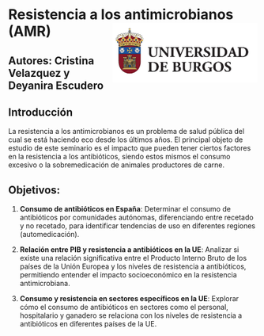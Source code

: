 # Resistencia a los antimicrobianos (AMR) <img src='INPUT/IMAGENES/universidad_burgos.jpg' align="right" height="120" />
## Autores: Cristina Velazquez y Deyanira Escudero
## Introducción 

La resistencia a los antimicrobianos es un problema de salud pública del cual se está haciendo eco desde los últimos años. 
El principal objeto de estudio de este seminario es el impacto que pueden tener ciertos factores en la resistencia a los antibióticos, siendo estos mismos el consumo excesivo o la sobremedicación de animales productores de carne.

## Objetivos:
1. **Consumo de antibióticos en España**: Determinar el consumo de antibióticos por comunidades autónomas, diferenciando entre recetado y no recetado, para identificar tendencias de uso en diferentes regiones (automedicación).
   
2. **Relación entre PIB y resistencia a antibióticos en la UE**: Analizar si existe una relación significativa entre el Producto Interno Bruto de los países de la Unión Europea y los niveles de resistencia a antibióticos, permitiendo entender el impacto socioeconómico en la resistencia antimicrobiana.

3. **Consumo y resistencia en sectores específicos en la UE**: Explorar cómo el consumo de antibióticos en sectores como el personal, hospitalario y ganadero se relaciona con los niveles de resistencia a antibióticos en diferentes países de la UE.

